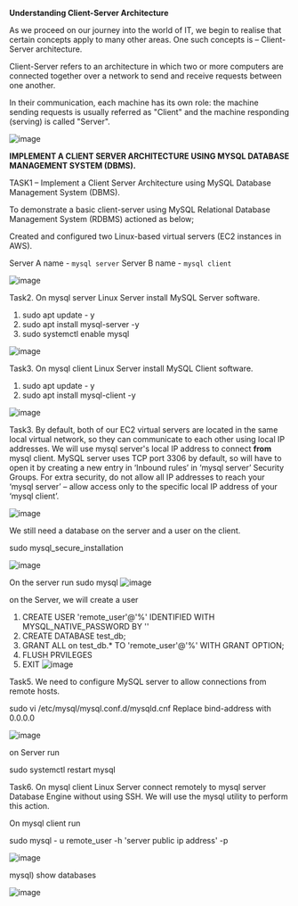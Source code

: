 **Understanding Client-Server Architecture**


As we proceed on our journey into the world of IT, we begin to realise that certain concepts apply to many other areas. One such concepts is – Client-Server architecture.

Client-Server refers to an architecture in which two or more computers are connected together over a network to send and receive requests between one another.

In their communication, each machine has its own role: the machine sending requests is usually referred as "Client" and the machine responding (serving) is called "Server".

![image](https://user-images.githubusercontent.com/67065306/132592379-5afd4dee-2985-4266-b34c-ccaae10720fd.png)

**IMPLEMENT A CLIENT SERVER ARCHITECTURE USING MYSQL DATABASE MANAGEMENT SYSTEM (DBMS).**

TASK1 – Implement a Client Server Architecture using MySQL Database Management System (DBMS).

To demonstrate a basic client-server using MySQL Relational Database Management System (RDBMS) actioned as below;

Created and configured two Linux-based virtual servers (EC2 instances in AWS).

Server A name - `mysql server`
Server B name - `mysql client`

![image](https://user-images.githubusercontent.com/67065306/132704393-938d9572-d297-4873-987c-4c33e0051083.png)

Task2. On mysql server Linux Server install MySQL Server software.
 1. sudo apt update - y
 2. sudo apt install mysql-server -y
 3. sudo systemctl enable mysql
 
 ![image](https://user-images.githubusercontent.com/67065306/132705735-0281b2e5-6c93-440f-87fc-c626c54b04d6.png)

Task3. On mysql client Linux Server install MySQL Client software.
  1. sudo apt update - y
  2. sudo apt install mysql-client -y
  
![image](https://user-images.githubusercontent.com/67065306/132706597-9e615247-2c3b-4a0c-a8e4-834caad34111.png)

Task3. By default, both of our EC2 virtual servers are located in the same local virtual network, so they can communicate to each other using local IP addresses. 
We will use mysql server's local IP address to connect **from** mysql client. 
MySQL server uses TCP port 3306 by default, so will have to open it by creating a new entry in ‘Inbound rules’ in ‘mysql server’ Security Groups. 
For extra security, do not allow all IP addresses to reach your ‘mysql server’ – allow access only to the specific local IP address of your ‘mysql client’.

![image](https://user-images.githubusercontent.com/67065306/132707959-64a02956-126a-4e0b-a777-88c0823e4dc4.png)

We still need a database on the server and a user on the client.

sudo mysql_secure_installation

![image](https://user-images.githubusercontent.com/67065306/132709452-3678cf6b-7b3b-4c38-8c21-a8eea6d95edd.png)

On the server run
sudo mysql
![image](https://user-images.githubusercontent.com/67065306/132710035-c90f3050-b393-4648-8061-b1f2481996e7.png)

on the Server, we will create a user 

1. CREATE USER 'remote_user'@'%' IDENTIFIED WITH MYSQL_NATIVE_PASSWORD BY '<password>'
2. CREATE DATABASE test_db;
3. GRANT ALL on test_db.* TO 'remote_user'@'%' WITH GRANT OPTION;
4. FLUSH PRVILEGES
5. EXIT
 ![image](https://user-images.githubusercontent.com/67065306/132711969-01c25feb-288f-4156-9938-e21949a3a7f6.png)

 Task5. We need to configure MySQL server to allow connections from remote hosts.
 
 sudo vi /etc/mysql/mysql.conf.d/mysqld.cnf    Replace bind-address with 0.0.0.0
 
 ![image](https://user-images.githubusercontent.com/67065306/132714756-cbfb6eb2-2b8c-4098-a878-4e7ce911eeb7.png)

 on Server run
 
 sudo systemctl restart mysql
 
 Task6. On mysql client Linux Server connect remotely to mysql server Database Engine without using SSH. 
         We will use the mysql utility to perform this action.
 
 On mysql client run
 
 sudo mysql - u remote_user -h 'server public ip address' -p
 
 ![image](https://user-images.githubusercontent.com/67065306/132715900-198a984d-5810-4cd1-934b-4a496d5a7290.png)

 mysql) show databases
 

 ![image](https://user-images.githubusercontent.com/67065306/132716644-76b08fa2-70e3-48cb-9a68-d3ae114315bb.png)

 
 
 
 

